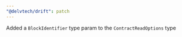 ```yaml
---
"@delvtech/drift": patch
---
```


Added a `BlockIdentifier` type param to the `ContractReadOptions` type
